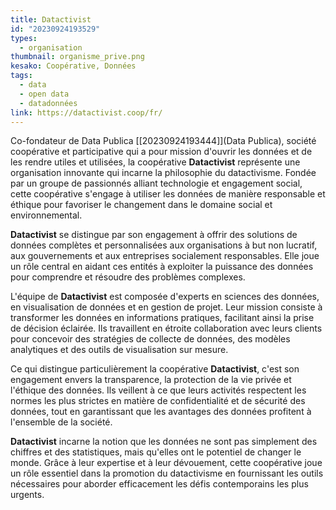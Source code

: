 ```yaml
---
title: Datactivist
id: "20230924193529"
types:
  - organisation
thumbnail: organisme_prive.png
kesako: Coopérative, Données
tags:
  - data
  - open data
  - datadonnées
link: https://datactivist.coop/fr/
---
```


Co-fondateur de Data Publica [[20230924193444]](Data Publica), société coopérative et participative qui a pour mission d'ouvrir les données et de les rendre utiles et utilisées, la coopérative **Datactivist** représente une organisation innovante qui incarne la philosophie du datactivisme. Fondée par un groupe de passionnés alliant technologie et engagement social, cette coopérative s'engage à utiliser les données de manière responsable et éthique pour favoriser le changement dans le domaine social et environnemental.

**Datactivist** se distingue par son engagement à offrir des solutions de données complètes et personnalisées aux organisations à but non lucratif, aux gouvernements et aux entreprises socialement responsables. Elle joue un rôle central en aidant ces entités à exploiter la puissance des données pour comprendre et résoudre des problèmes complexes.

L'équipe de **Datactivist** est composée d'experts en sciences des données, en visualisation de données et en gestion de projet. Leur mission consiste à transformer les données en informations pratiques, facilitant ainsi la prise de décision éclairée. Ils travaillent en étroite collaboration avec leurs clients pour concevoir des stratégies de collecte de données, des modèles analytiques et des outils de visualisation sur mesure.

Ce qui distingue particulièrement la coopérative **Datactivist**, c'est son engagement envers la transparence, la protection de la vie privée et l'éthique des données. Ils veillent à ce que leurs activités respectent les normes les plus strictes en matière de confidentialité et de sécurité des données, tout en garantissant que les avantages des données profitent à l'ensemble de la société.

**Datactivist** incarne la notion que les données ne sont pas simplement des chiffres et des statistiques, mais qu'elles ont le potentiel de changer le monde. Grâce à leur expertise et à leur dévouement, cette coopérative joue un rôle essentiel dans la promotion du datactivisme en fournissant les outils nécessaires pour aborder efficacement les défis contemporains les plus urgents.